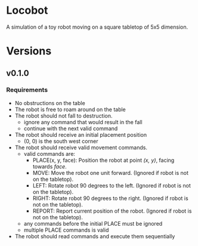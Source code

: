 # Locobot
A simulation of a toy robot moving on a square tabletop of 5x5 dimension.

# Versions
## v0.1.0
### Requirements
- No obstructions on the table
- The robot is free to roam around on the table
- The robot should not fall to destruction.
  + ignore any command that would result in the fall
  + continue with the next valid command
- The robot should receive an initial placement position
  + (0, 0) is the south west corner
- The robot should receive valid movement commands.
  + valid commands are:
    * PLACE(x, y, face): Position the robot at point _(x, y)_, facing towards _face_.
    * MOVE: Move the robot one unit forward. (Ignored if robot is not on the tabletop).
    * LEFT: Rotate robot 90 degrees to the left. (Ignored if robot is not on the tabletop).
    * RIGHT: Rotate robot 90 degrees to the right. (Ignored if robot is not on the tabletop).
    * REPORT: Report current position of the robot. (Ignored if robot is not on the tabletop).
  + any commands before the initial PLACE must be ignored
  + multiple PLACE commands is valid
- The robot should read commands and execute them sequentially
